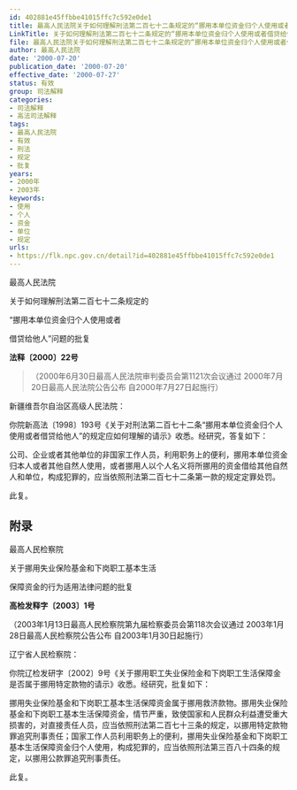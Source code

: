 ```yaml
---
id: 402881e45ffbbe41015ffc7c592e0de1
title: 最高人民法院关于如何理解刑法第二百七十二条规定的“挪用本单位资金归个人使用或者借贷给他人”问题的批复
LinkTitle: 关于如何理解刑法第二百七十二条规定的“挪用本单位资金归个人使用或者借贷给他人”问题的批复（2000）
file: 最高人民法院关于如何理解刑法第二百七十二条规定的“挪用本单位资金归个人使用或者借贷给他人”问题的批复_20000720_402881e45ffbbe41015ffc7c592e0de1.docx
author: 最高人民法院
date: '2000-07-20'
publication_date: '2000-07-20'
effective_date: '2000-07-27'
status: 有效
group: 司法解释
categories:
- 司法解释
- 高法司法解释
tags:
- 最高人民法院
- 有效
- 刑法
- 规定
- 批复
years:
- 2000年
- 2003年
keywords:
- 使用
- 个人
- 资金
- 单位
- 规定
urls:
- https://flk.npc.gov.cn/detail?id=402881e45ffbbe41015ffc7c592e0de1
---
```


最高人民法院

关于如何理解刑法第二百七十二条规定的

“挪用本单位资金归个人使用或者

借贷给他人”问题的批复

**法释〔2000〕22号**

> （2000年6月30日最高人民法院审判委员会第1121次会议通过 2000年7月20日最高人民法院公告公布 自2000年7月27日起施行）

新疆维吾尔自治区高级人民法院：

你院新高法〔1998〕193号《关于对刑法第二百七十二条“挪用本单位资金归个人使用或者借贷给他人”的规定应如何理解的请示》收悉。经研究，答复如下：

公司、企业或者其他单位的非国家工作人员，利用职务上的便利，挪用本单位资金归本人或者其他自然人使用，或者挪用人以个人名义将所挪用的资金借给其他自然人和单位，构成犯罪的，应当依照刑法第二百七十二条第一款的规定定罪处罚。

此复。

## 附录

最高人民检察院

关于挪用失业保险基金和下岗职工基本生活

保障资金的行为适用法律问题的批复

**高检发释字〔2003〕1号**

（2003年1月13日最高人民检察院第九届检察委员会第118次会议通过 2003年1月28日最高人民检察院公告公布 自2003年1月30日起施行）

辽宁省人民检察院：

你院辽检发研字〔2002〕9号《关于挪用职工失业保险金和下岗职工生活保障金是否属于挪用特定款物的请示》收悉。经研究，批复如下：

挪用失业保险基金和下岗职工基本生活保障资金属于挪用救济款物。挪用失业保险基金和下岗职工基本生活保障资金，情节严重，致使国家和人民群众利益遭受重大损害的，对直接责任人员，应当依照刑法第二百七十三条的规定，以挪用特定款物罪追究刑事责任；国家工作人员利用职务上的便利，挪用失业保险基金和下岗职工基本生活保障资金归个人使用，构成犯罪的，应当依照刑法第三百八十四条的规定，以挪用公款罪追究刑事责任。

此复。
